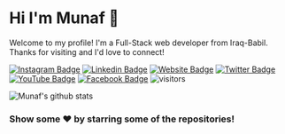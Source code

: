 # Hi I'm Munaf 👋
Welcome to my profile! I'm a Full-Stack web developer from Iraq-Babil. Thanks for visiting and I'd love to connect!
<!--Website -->
[![Instagram Badge](https://img.shields.io/badge/-Instagram-e4405f?style=flat-square&logo=Instagram&logoColor=white)](https://instagram.com/munafio)
[![Linkedin Badge](https://img.shields.io/badge/-LinkedIn-0e76a8?style=flat-square&logo=Linkedin&logoColor=white)](https://linkedin.com/in/munafio)
[![Website Badge](https://img.shields.io/badge/Website-3b5998?style=flat-square&logo=google-chrome&logoColor=white)](https://munafio.com)
[![Twitter Badge](https://img.shields.io/badge/-Twitter-00acee?style=flat-square&logo=Twitter&logoColor=white)](https://twitter.com/munafiofficial)
[![YouTube Badge](https://img.shields.io/badge/-YouTube-e4405f?style=flat-square&logo=Youtube&logoColor=white)](https://youtube.com/munafio/)
[![Facebook Badge](https://img.shields.io/badge/-Facebook-0088cc?style=flat-square&logo=Facebook&logoColor=white)](https://facebook.com/munafio)
![visitors](https://visitor-badge.laobi.icu/badge?page_id=munafio.munafio)

![Munaf's github stats](https://github-readme-stats.vercel.app/api?username=munafio&show_icons=true)


### Show some ❤️ by starring some of the repositories!

